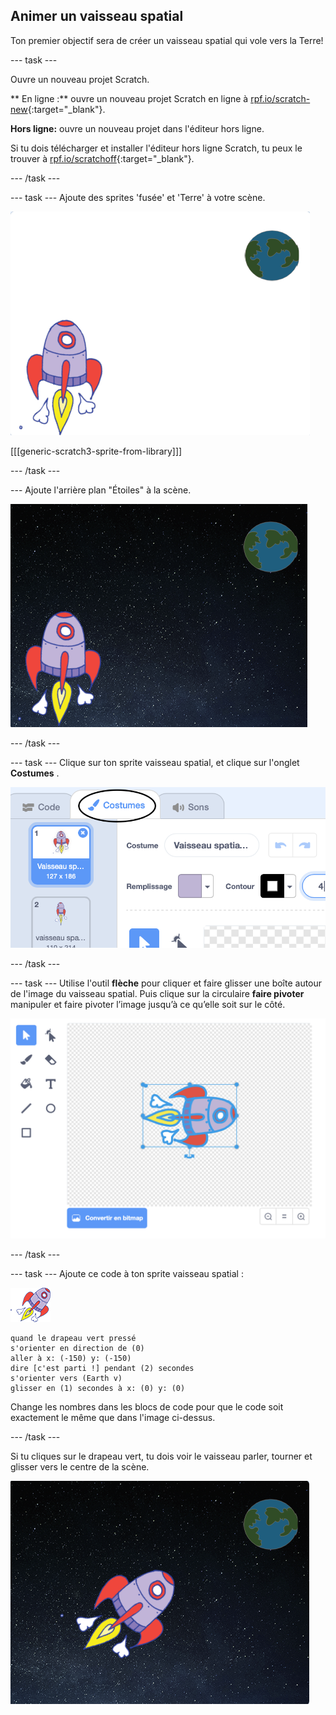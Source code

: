 ## Animer un vaisseau spatial

Ton premier objectif sera de créer un vaisseau spatial qui vole vers la Terre!

\--- task \---

Ouvre un nouveau projet Scratch.

** En ligne :** ouvre un nouveau projet Scratch en ligne à [rpf.io/scratch-new](http://rpf.io/scratchon){:target="_blank"}.

**Hors ligne:** ouvre un nouveau projet dans l'éditeur hors ligne.

Si tu dois télécharger et installer l'éditeur hors ligne Scratch, tu peux le trouver à [rpf.io/scratchoff](http://rpf.io/scratchoff){:target="_blank"}.

\--- /task \---

\--- task \--- Ajoute des sprites 'fusée' et 'Terre' à votre scène.

![Les sprites Vaisseau Spatial et Terre](images/space-sprites.png)

[[[generic-scratch3-sprite-from-library]]]

\--- /task \---

\--- Ajoute l'arrière plan "Étoiles" à la scène.

![Un arrière plan spatial](images/space-backdrop.png)

\--- /task \---

\--- task \--- Clique sur ton sprite vaisseau spatial, et clique sur l'onglet **Costumes** .

![Costume de Sprite](images/space-costume.png)

\--- /task \---

\--- task \--- Utilise l'outil **flèche** pour cliquer et faire glisser une boîte autour de l'image du vaisseau spatial. Puis clique sur la circulaire **faire pivoter** manipuler et faire pivoter l’image jusqu’à ce qu’elle soit sur le côté.

![Faire pivoter un costume](images/space-rotate.png)

\--- /task \---

\--- task \--- Ajoute ce code à ton sprite vaisseau spatial :

![Sprite de vaisseau spatial](images/sprite-spaceship.png)

```blocks3
quand le drapeau vert pressé
s'orienter en direction de (0)
aller à x: (-150) y: (-150)
dire [c'est parti !] pendant (2) secondes
s'orienter vers (Earth v)
glisser en (1) secondes à x: (0) y: (0)
```

Change les nombres dans les blocs de code pour que le code soit exactement le même que dans l'image ci-dessus.

\--- /task \---

Si tu cliques sur le drapeau vert, tu dois voir le vaisseau parler, tourner et glisser vers le centre de la scène.

![Test d'une animation de vaisseau spatial](images/space-animate-stage.png)
